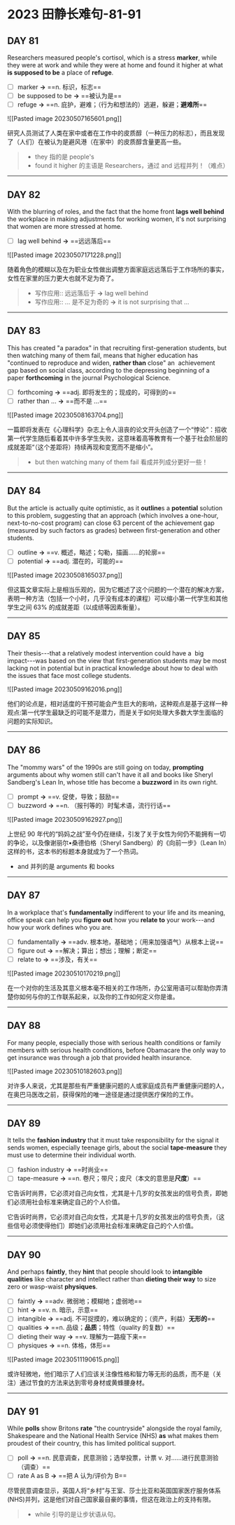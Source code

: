 # 2023 田静长难句-81-91

## DAY 81

Researchers measured people's cortisol, which is a stress **marker**, while they were at work and while they were at home and found it higher at what **is supposed to be** a place of **refuge**.

- [ ] marker **→** ==n. 标识，标志==
- [ ] be supposed to be **→** ==被认为是==
- [ ] refuge **→** ==n. 庇护，避难；（行为和想法的）逃避，躲避；**避难所**==

![[Pasted image 20230507165601.png]]

研究人员测试了人类在家中或者在工作中的皮质醇（一种压力的标志），而且发现了（人们）在被认为是避风港（在家中）的皮质醇含量更高一些。

> - they 指的是 people's
> - found it higher 的主语是 Researchers，通过 and 远程并列！（难点）

---

## DAY 82

With the blurring of roles, and the fact that the home front **lags well behind** the workplace in making adjustments for working women, it's not surprising that women are more stressed at home.

- [ ] lag well behind **→** ==远远落后==

![[Pasted image 20230507171228.png]]

随着角色的模糊以及在为职业女性做出调整方面家庭远远落后于工作场所的事实，女性在家里的压力更大也就不足为奇了。

> - 写作应用:: 远远落后于 **→** lag well behind
> - 写作应用::  ... 是不足为奇的 **→** it is not surprising that ... 

---

## DAY 83

This has created "a paradox" in that recruiting first-generation students, but then watching many of them fail, means that higher education has "continued to reproduce and widen, **rather than** close" an  achievement gap based on social class, according to the depressing beginning of a paper **forthcoming** in the journal Psychological Science.

- [ ] forthcoming **→** ==adj. 即将发生的；现成的，可得到的==
- [ ] rather than ...  **→** ==而不是 ...==

![[Pasted image 20230508163704.png]]

一篇即将发表在《心理科学》杂志上令人沮丧的论文开头创造了一个“悖论”：招收第一代学生随后看着其中许多学生失败，这意味着高等教育有一个基于社会阶层的成就差距“（这个差距将）持续再现和变宽而不是缩小”。

> - but then watching many of them fail 看成并列成分更好一些！

---

## DAY 84

But the article is actually quite optimistic, as it **outline**s a **potential** solution to this problem, suggesting that an approach (which involves a one-hour, next-to-no-cost program) can close 63 percent of the achievement gap (measured by such factors as grades) between first-generation and other students.

- [ ] outline **→** ==v. 概述，略述；勾勒，描画……的轮廓==
- [ ] potential **→** ==adj. 潜在的，可能的==

![[Pasted image 20230508165037.png]]

但这篇文章实际上是相当乐观的，因为它概述了这个问题的一个潜在的解决方案，表明一种方法（包括一个小时，几乎没有成本的课程）可以缩小第一代学生和其他学生之间 63% 的成就差距（以成绩等因素衡量）。

---

## DAY 85

Their thesis---that a relatively modest intervention could have a  big impact---was based on the view that first-generation students may be most lacking not in potential but in practical knowledge about how to deal with the issues that face most college students.

![[Pasted image 20230509162016.png]]

他们的论点是，相对适度的干预可能会产生巨大的影响，这种观点是基于这样一种观点:第一代学生最缺乏的可能不是潜力，而是关于如何处理大多数大学生面临的问题的实际知识。

---

## DAY 86

The "mommy wars" of the 1990s are still going on today, **prompting** arguments about why women still can't have it all and books like Sheryl Sandberg's Lean In, whose title has become a **buzzword** in its own right.

- [ ] prompt **→** ==v. 促使，导致；鼓励==
- [ ] buzzword **→** ==n. （报刊等的）时髦术语，流行行话==

![[Pasted image 20230509162927.png]]

上世纪 90 年代的“妈妈之战”至今仍在继续，引发了关于女性为何仍不能拥有一切的争论，以及像谢丽尔•桑德伯格（Sheryl Sandberg）的《向前一步》（Lean In）这样的书，这本书的标题本身就成为了一个热词。

- and 并列的是 arguments 和 books

---

## DAY 87

In a workplace that's **fundamentally** indifferent to your life and its meaning, office speak can help you **figure out** how you **relate to** your work---and how your work defines who you are.

- [ ] fundamentally **→** ==adv. 根本地，基础地；（用来加强语气）从根本上说==
- [ ] figure out **→** ==解决；算出；想出；理解；断定==
- [ ] relate to **→** ==涉及，有关==

![[Pasted image 20230510170219.png]]

在一个对你的生活及其意义根本毫不相关的工作场所，办公室用语可以帮助你弄清楚你如何与你的工作联系起来，以及你的工作如何定义你是谁。

---

## DAY 88

For many people, especially those with serious health conditions or family members with serious health conditions, before Obamacare the only way to get insurance was through a job that provided health insurance.

![[Pasted image 20230510182603.png]]

对许多人来说，尤其是那些有严重健康问题的人或家庭成员有严重健康问题的人，在奥巴马医改之前，获得保险的唯一途径是通过提供医疗保险的工作。

---

## DAY 89

It tells the **fashion industry** that it must take responsibility for the signal it sends women, especially teenage girls, about the social **tape-measure** they must use to determine their individual worth.

- [ ] fashion industry **→** ==时尚业==
- [ ] tape-measure **→** ==n. 卷尺；带尺；皮尺（本文的意思是**尺度**）==

它告诉时尚界，它必须对自己向女性，尤其是十几岁的女孩发出的信号负责，即她们必须用社会标准来确定自己的个人价值。

它告诉时尚界，它必须对自己向女性，尤其是十几岁的女孩发出的信号负责，（这些信号必须使得他们）即她们必须用社会标准来确定自己的个人价值。

---

## DAY 90

And perhaps **faintly**, they **hint** that people should look to **intangible** **qualities** like character and intellect rather than **dieting their way** to size zero or wasp-waist **physiques**.

- [ ] faintly **→** ==adv. 微弱地；模糊地；虚弱地==
- [ ] hint **→** ==v. n. 暗示，示意==
- [ ] intangible **→** ==adj. 不可捉摸的，难以确定的；（资产，利益）**无形的**==
- [ ] qualities **→** ==n. 品级；**品质**；特性（quality 的复数）==
- [ ] dieting their way **→** ==v. 理解为一路瘦下来==
- [ ] physiques **→** ==n. 体格，体形==

![[Pasted image 20230511190615.png]]

或许轻微地，他们暗示了人们应该关注像性格和智力等无形的品质，而不是（关注）通过节食的方法来达到零号身材或黄蜂腰身材。

---

## DAY 91

While **polls** show Britons **rate** "the countryside" alongside the royal family, Shakespeare and the National Health Service (NHS) **as** what makes them proudest of their country, this has limited political support.

- [ ] poll **→** ==n. 民意调查，民意测验；选举投票，计票 v. 对……进行民意测验（调查）==
- [ ] rate A as B **→** ==把 A 认为/评价为 B==

尽管民意调查显示，英国人将“乡村”与王室、莎士比亚和英国国家医疗服务体系(NHS)并列，这是他们对自己国家最自豪的事情，但这在政治上的支持有限。

> - while 引导的是让步状语从句。
